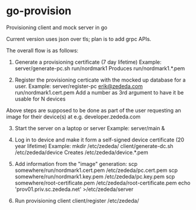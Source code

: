 # go-provision
Provisioning client and mock server in go

Current version uses json over tls; plan is to add grpc APIs.

The overall flow is as follows:
1. Generate a provisioning certificate (7 day lifetime)
   Example:
     server/generate-pc.sh run/nordmark1
   Produces run/nordmark1.*.pem
   
2. Register the provisioning certicate with the mocked up database for
   a user.
   Example:
     server/register-pc erik@zededa.com run/nordmark1.cert.pem
   Add a number as 3rd argument to have it be usable for N devices

Above steps are supposed to be done as part of the user requesting an
image for their device(s) at e.g. developer.zededa.com

3. Start the server on a laptop or server
   Example:
     server/main &
     
4. Log in to device and make it form a self-signed device certificate
   (20 year lifetime)
   Example:
      mkdir /etc/zededa/
      client/generate-dc.sh /etc/zededa/device
   Creates /etc/zededa/device.*.pem

5. Add information from the "image" generation:
      scp somewhere/run/nordmark1.cert.pem /etc/zededa/pc.cert.pem
      scp somewhere/run/nordmark1.key.pem /etc/zededa/pc.key.pem
      scp somewhere/root-certificate.pem /etc/zededa/root-certificate.pem
      echo 'prov01.priv.sc.zededa.net' >/etc/zededa/server

6. Run provisioning client
      client/register /etc/zededa/
      
